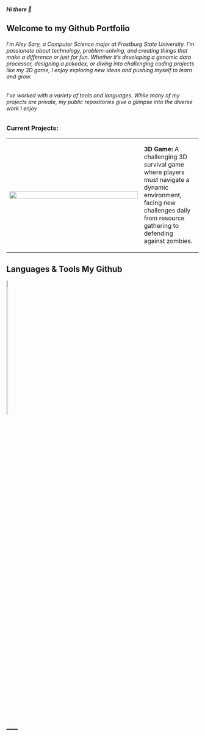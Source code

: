 ##### Hi there 👋 
## Welcome to my Github Portfolio  
###### I’m Aley Sary, a Computer Science major at Frostburg State University. I’m passionate about technology, problem-solving, and creating things that make a difference or just for fun. Whether it’s developing a genomic data processor, designing a pokedex, or diving into challenging coding projects like my 3D game, I enjoy exploring new ideas and pushing myself to learn and grow.
###### I’ve worked with a variety of tools and languages. While many of my projects are private, my public repositories give a glimpse into the diverse work I enjoy

### Current Projects:

<table>
<tr>
<td style="width: 70%;">

<img src="https://media1.giphy.com/media/v1.Y2lkPTc5MGI3NjExbGRibTVtZDZ1MDFndGVmY3d1ZWVqMXB6N3lobTZ1YXZlaTI1Y3l5OSZlcD12MV9pbnRlcm5hbF9naWZfYnlfaWQmY3Q9Zw/ShGd39E9SP61uOBrPO/giphy.gif" style="width: 100%; height: auto;">

</td>
<td style="width: 30%; vertical-align: top;">

**3D Game:** A challenging 3D survival game where players must navigate a dynamic environment, facing new challenges daily from resource gathering to defending against zombies.

</td>
</tr>
</table>

## Languages & Tools My Github
<div style="width: 30px; border-bottom: 2px solid #000; padding-bottom: 2;"> 
  <a href="https://skillicons.dev">
    <img src="https://skillicons.dev/icons?i=html,css,java,py,cs,linux" style="width: 30%; height: auto;">
  </a> </div>
